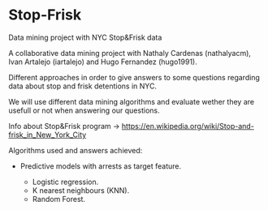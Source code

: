 # Stop-Frisk

Data mining project with NYC Stop&amp;Frisk data

A collaborative data mining project with Nathaly Cardenas (nathalyacm), Ivan Artalejo (iartalejo) and Hugo Fernandez (hugo1991).

Different approaches in order to give answers to some questions regarding data about stop and frisk detentions in NYC.

We will use different data mining algorithms and evaluate wether they are usefull or not when answering our questions.

Info about Stop&amp;Frisk program -> https://en.wikipedia.org/wiki/Stop-and-frisk_in_New_York_City

Algorithms used and answers achieved:


- Predictive models with arrests as target feature.

	- Logistic regression.
	- K nearest neighbours (KNN).
	- Random Forest.
